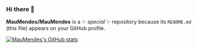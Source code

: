 ### Hi there 👋

**MauMendes/MauMendes** is a ✨ _special_ ✨ repository because its `README.md` (this file) appears on your GitHub profile.

[![MauMendes's GitHub stats](https://github-readme-stats.vercel.app/api?username=MauMendes)](https://github.com/MauMendes/)
